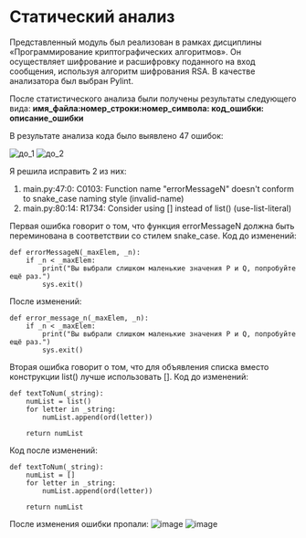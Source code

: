 # Статический анализ

Представленный модуль был реализован в рамках дисциплины «Программирование криптографических алгоритмов». Он осуществляет шифрование и расшифровку поданного на вход сообщения, используя алгоритм шифрования RSA. В качестве анализатора был выбран Pylint.

После статистического анализа были получены результаты следующего вида:
**имя_файла:номер_строки:номер_символа: код_ошибки: описание_ошибки**

В результате анализа кода было выявлено 47 ошибок:

![до_1](https://user-images.githubusercontent.com/43664758/214790478-5ab27997-63be-4a8d-a131-7cfedef204ad.JPG)
![до_2](https://user-images.githubusercontent.com/43664758/214790635-3468f908-6732-42bc-810c-8aea66441c77.JPG)


Я решила исправить 2 из них:
1. main.py:47:0: C0103: Function name "errorMessageN" doesn't conform to snake_case naming style (invalid-name)
2. main.py:80:14: R1734: Consider using [] instead of list() (use-list-literal)

Первая ошибка говорит о том, что функция errorMessageN должна быть переминована в соответствии со стилем snake_case.
Код до изменений:
```
def errorMessageN(_maxElem, _n):
    if _n < _maxElem:
        print("Вы выбрали слишком маленькие значения P и Q, попробуйте ещё раз.")
        sys.exit()
```

После изменений:

```
def error_message_n(_maxElem, _n):
    if _n < _maxElem:
        print("Вы выбрали слишком маленькие значения P и Q, попробуйте ещё раз.")
        sys.exit()
```

Вторая ошибка говорит о том, что для объявления списка вместо конструкции list() лучше использовать [].
Код до изменений:
```
def textToNum(_string):
    numList = list()  
    for letter in _string:
        numList.append(ord(letter))

    return numList
```
Код после изменений:
```
def textToNum(_string):
    numList = []
    for letter in _string:
        numList.append(ord(letter))

    return numList
```

После изменения ошибки пропали:
![image](https://user-images.githubusercontent.com/43664758/214791411-89a715dd-800a-4303-833f-c052d80327d2.png)
![image](https://user-images.githubusercontent.com/43664758/214791563-fcfb2eda-a41b-4106-a57d-2bf7ae6daa01.png)





